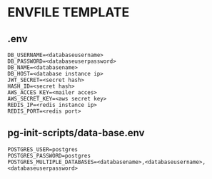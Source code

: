 # ENVFILE TEMPLATE
## .env
```
DB_USERNAME=<databaseusername>
DB_PASSWORD=<databaseuserpassword>
DB_NAME=<databasename>
DB_HOST=<database instance ip>
JWT_SECRET=<secret hash>
HASH_ID=<secret hash>
AWS_ACCES_KEY=<mailer acces>
AWS_SECRET_KEY=<aws secret key>
REDIS_IP=<redis instance ip>
REDIS_PORT=<redis port>
```

## pg-init-scripts/data-base.env
```
POSTGRES_USER=postgres
POSTGRES_PASSWORD=postgres
POSTGRES_MULTIPLE_DATABASES=<databasename>,<databaseusername>,<databaseuserpassword>
```
